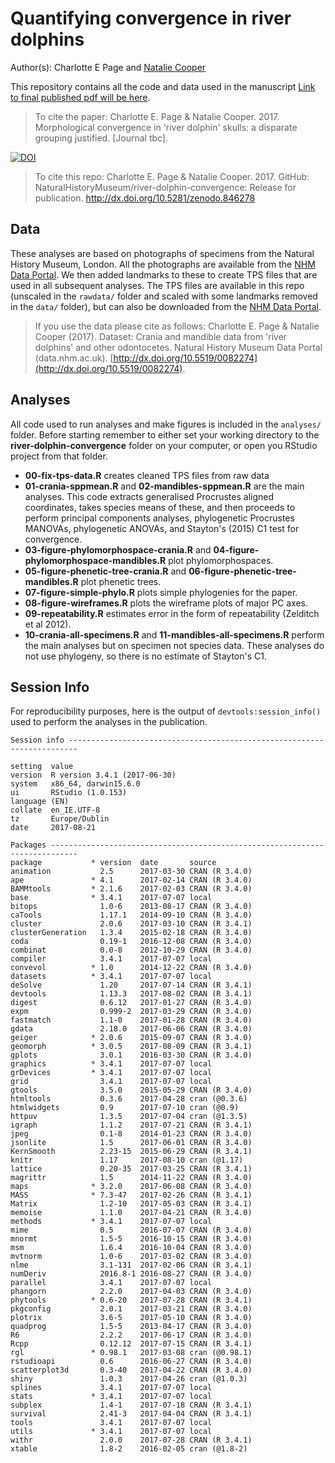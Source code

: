 # Quantifying convergence in river dolphins
Author(s): Charlotte E Page and [Natalie Cooper](mailto:natalie.cooper.@nhm.ac.uk)  

This repository contains all the code and data used in the manuscript [Link to final published pdf will be here]().

> To cite the paper: Charlotte E. Page \& Natalie Cooper. 2017. Morphological convergence in 'river dolphin' skulls: a disparate grouping justified. [Journal tbc].

[![DOI](https://zenodo.org/badge/98415211.svg)](https://zenodo.org/badge/latestdoi/98415211)

> To cite this repo: Charlotte E. Page \& Natalie Cooper. 2017. GitHub: NaturalHistoryMuseum/river-dolphin-convergence: Release for publication. http://dx.doi.org/10.5281/zenodo.846278

## Data
These analyses are based on photographs of specimens from the Natural History Museum, London. 
All the photographs are available from the [NHM Data Portal](http://dx.doi.org/10.5519/0082274). 
We then added landmarks to these to create TPS files that are used in all subsequent analyses. 
The TPS files are available in this repo (unscaled in the `rawdata/` folder and scaled with some landmarks removed in the `data/` folder), but can also be downloaded from the [NHM Data Portal](http://dx.doi.org/10.5519/0082274).

> If you use the data please cite as follows: Charlotte E. Page \& Natalie Cooper (2017). Dataset: Crania and mandible data from 'river dolphins' and other odontocetes. Natural History Museum Data Portal (data.nhm.ac.uk). [http://dx.doi.org/10.5519/0082274](http://dx.doi.org/10.5519/0082274).


## Analyses
All code used to run analyses and make figures is included in the `analyses/` folder. Before starting remember to either set your working directory to the **river-dolphin-convergence** folder on your computer, or open you RStudio project from that folder.

* **00-fix-tps-data.R** creates cleaned TPS files from raw data
* **01-crania-sppmean.R** and **02-mandibles-sppmean.R** are the main analyses. This code extracts generalised Procrustes aligned coordinates, takes species means of these, and then proceeds to perform principal components analyses, phylogenetic Procrustes MANOVAs, phylogenetic ANOVAs, and Stayton's (2015) C1 test for convergence.
* **03-figure-phylomorphospace-crania.R** and **04-figure-phylomorphospace-mandibles.R** plot phylomorphospaces.
* **05-figure-phenetic-tree-crania.R**	and **06-figure-phenetic-tree-mandibles.R** plot phenetic trees.
* **07-figure-simple-phylo.R** plots simple phylogenies for the paper.
* **08-figure-wireframes.R** plots the wireframe plots of major PC axes.
* **09-repeatability.R** estimates error in the form of repeatability (Zelditch et al 2012).
* **10-crania-all-specimens.R** and **11-mandibles-all-specimens.R** perform the main analyses but on specimen not species data. These analyses do not use phylogeny, so there is no estimate of Stayton's C1.

## Session Info
For reproducibility purposes, here is the output of `devtools:session_info()` used to perform the analyses in the publication.

    Session info ------------------------------------------------------------------------
    
    setting  value                       
    version  R version 3.4.1 (2017-06-30)
    system   x86_64, darwin15.6.0        
    ui       RStudio (1.0.153)           
    language (EN)                        
    collate  en_IE.UTF-8                 
    tz       Europe/Dublin               
    date     2017-08-21                  

    Packages ----------------------------------------------------------------------------
    package           * version  date       source        
    animation           2.5      2017-03-30 CRAN (R 3.4.0)
    ape               * 4.1      2017-02-14 CRAN (R 3.4.0)
    BAMMtools         * 2.1.6    2017-02-03 CRAN (R 3.4.0)
    base              * 3.4.1    2017-07-07 local         
    bitops              1.0-6    2013-08-17 CRAN (R 3.4.0)
    caTools             1.17.1   2014-09-10 CRAN (R 3.4.0)
    cluster             2.0.6    2017-03-10 CRAN (R 3.4.1)
    clusterGeneration   1.3.4    2015-02-18 CRAN (R 3.4.0)
    coda                0.19-1   2016-12-08 CRAN (R 3.4.0)
    combinat            0.0-8    2012-10-29 CRAN (R 3.4.0)
    compiler            3.4.1    2017-07-07 local         
    convevol          * 1.0      2014-12-22 CRAN (R 3.4.0)
    datasets          * 3.4.1    2017-07-07 local         
    deSolve             1.20     2017-07-14 CRAN (R 3.4.1)
    devtools            1.13.3   2017-08-02 CRAN (R 3.4.1)
    digest              0.6.12   2017-01-27 CRAN (R 3.4.0)
    expm                0.999-2  2017-03-29 CRAN (R 3.4.0)
    fastmatch           1.1-0    2017-01-28 CRAN (R 3.4.0)
    gdata               2.18.0   2017-06-06 CRAN (R 3.4.0)
    geiger            * 2.0.6    2015-09-07 CRAN (R 3.4.0)
    geomorph          * 3.0.5    2017-08-09 CRAN (R 3.4.1)
    gplots              3.0.1    2016-03-30 CRAN (R 3.4.0)
    graphics          * 3.4.1    2017-07-07 local         
    grDevices         * 3.4.1    2017-07-07 local         
    grid                3.4.1    2017-07-07 local         
    gtools              3.5.0    2015-05-29 CRAN (R 3.4.0)
    htmltools           0.3.6    2017-04-28 cran (@0.3.6) 
    htmlwidgets         0.9      2017-07-10 cran (@0.9)   
    httpuv              1.3.5    2017-07-04 cran (@1.3.5) 
    igraph              1.1.2    2017-07-21 CRAN (R 3.4.1)
    jpeg                0.1-8    2014-01-23 CRAN (R 3.4.0)
    jsonlite            1.5      2017-06-01 CRAN (R 3.4.0)
    KernSmooth          2.23-15  2015-06-29 CRAN (R 3.4.1)
    knitr               1.17     2017-08-10 cran (@1.17)  
    lattice             0.20-35  2017-03-25 CRAN (R 3.4.1)
    magrittr            1.5      2014-11-22 CRAN (R 3.4.0)
    maps              * 3.2.0    2017-06-08 CRAN (R 3.4.0)
    MASS              * 7.3-47   2017-02-26 CRAN (R 3.4.1)
    Matrix              1.2-10   2017-05-03 CRAN (R 3.4.1)
    memoise             1.1.0    2017-04-21 CRAN (R 3.4.0)
    methods           * 3.4.1    2017-07-07 local         
    mime                0.5      2016-07-07 CRAN (R 3.4.0)
    mnormt              1.5-5    2016-10-15 CRAN (R 3.4.0)
    msm                 1.6.4    2016-10-04 CRAN (R 3.4.0)
    mvtnorm             1.0-6    2017-03-02 CRAN (R 3.4.0)
    nlme                3.1-131  2017-02-06 CRAN (R 3.4.1)
    numDeriv            2016.8-1 2016-08-27 CRAN (R 3.4.0)
    parallel            3.4.1    2017-07-07 local         
    phangorn            2.2.0    2017-04-03 CRAN (R 3.4.0)
    phytools          * 0.6-20   2017-07-28 CRAN (R 3.4.1)
    pkgconfig           2.0.1    2017-03-21 CRAN (R 3.4.0)
    plotrix             3.6-5    2017-05-10 CRAN (R 3.4.0)
    quadprog            1.5-5    2013-04-17 CRAN (R 3.4.0)
    R6                  2.2.2    2017-06-17 CRAN (R 3.4.0)
    Rcpp                0.12.12  2017-07-15 CRAN (R 3.4.1)
    rgl               * 0.98.1   2017-03-08 cran (@0.98.1)
    rstudioapi          0.6      2016-06-27 CRAN (R 3.4.0)
    scatterplot3d       0.3-40   2017-04-22 CRAN (R 3.4.0)
    shiny               1.0.3    2017-04-26 cran (@1.0.3) 
    splines             3.4.1    2017-07-07 local         
    stats             * 3.4.1    2017-07-07 local         
    subplex             1.4-1    2017-07-18 CRAN (R 3.4.1)
    survival            2.41-3   2017-04-04 CRAN (R 3.4.1)
    tools               3.4.1    2017-07-07 local         
    utils             * 3.4.1    2017-07-07 local         
    withr               2.0.0    2017-07-28 CRAN (R 3.4.1)
    xtable              1.8-2    2016-02-05 cran (@1.8-2) 